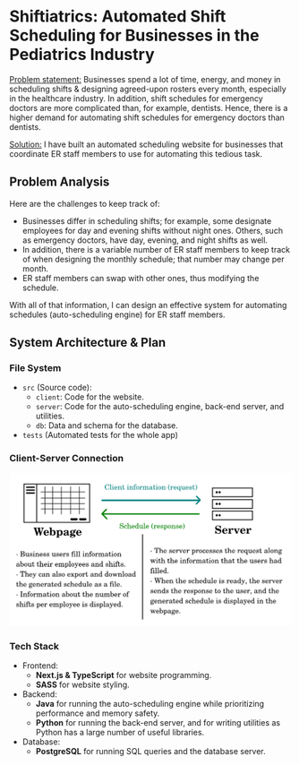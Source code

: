 # Shiftiatrics: Automated Shift Scheduling for Businesses in the Pediatrics Industry
<u>Problem statement:</u> Businesses spend a lot of time, energy, and money in scheduling shifts & designing agreed-upon rosters every month, especially in the healthcare industry. In addition, shift schedules for emergency doctors are more complicated than, for example, dentists. Hence, there is a higher demand for automating shift schedules for emergency doctors than dentists.

<u>Solution:</u> I have built an automated scheduling website for businesses that coordinate ER staff members to use for automating this tedious task.

## Problem Analysis
Here are the challenges to keep track of:
- Businesses differ in scheduling shifts; for example, some designate employees for day and evening shifts without night ones. Others, such as emergency doctors, have day, evening, and night shifts as well.
- In addition, there is a variable number of ER staff members to keep track of when designing the monthly schedule; that number may change per month.
- ER staff members can swap with other ones, thus modifying the schedule.

With all of that information, I can design an effective system for automating schedules (auto-scheduling engine) for ER staff members.

## System Architecture & Plan
### File System
- `src` (Source code):
    - `client`: Code for the website.
    - `server`: Code for the auto-scheduling engine, back-end server, and utilities.
    - `db`: Data and schema for the database.
- `tests` (Automated tests for the whole app)

### Client-Server Connection
<img src='blueprints/client_and_server.png' width=700>

### Tech Stack
- Frontend:
    - **Next.js & TypeScript** for website programming.
    - **SASS** for website styling.
- Backend:
    - **Java** for running the auto-scheduling engine while prioritizing performance and memory safety.
    - **Python** for running the back-end server, and for writing utilities as Python has a large number of useful libraries.
- Database:
    - **PostgreSQL** for running SQL queries and the database server.